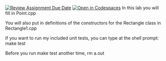 [![Review Assignment Due Date](https://classroom.github.com/assets/deadline-readme-button-22041afd0340ce965d47ae6ef1cefeee28c7c493a6346c4f15d667ab976d596c.svg)](https://classroom.github.com/a/SbqfL04S)
[![Open in Codespaces](https://classroom.github.com/assets/launch-codespace-2972f46106e565e64193e422d61a12cf1da4916b45550586e14ef0a7c637dd04.svg)](https://classroom.github.com/open-in-codespaces?assignment_repo_id=18730794)
In this lab you will fill in Point.cpp 

You will also put in definitions of the constructors for the Rectangle class in Rectangle1.cpp

 If you want to run my included unit tests, you can type at the shell prompt:
 make test
 
Before you run make test another time, rm a.out